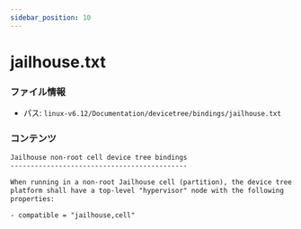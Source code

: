 ```yaml
---
sidebar_position: 10
---
```

# jailhouse.txt

### ファイル情報

- パス: `linux-v6.12/Documentation/devicetree/bindings/jailhouse.txt`

### コンテンツ

```txt
Jailhouse non-root cell device tree bindings
--------------------------------------------

When running in a non-root Jailhouse cell (partition), the device tree of this
platform shall have a top-level "hypervisor" node with the following
properties:

- compatible = "jailhouse,cell"

```
